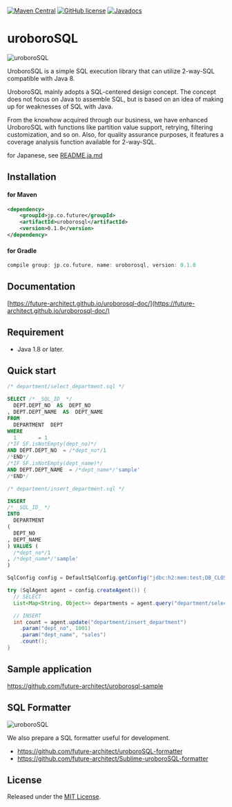 [![Maven Central](https://maven-badges.herokuapp.com/maven-central/jp.co.future/uroborosql/badge.svg?style=plastic)](https://maven-badges.herokuapp.com/maven-central/jp.co.future/uroborosql) [![GitHub license](https://img.shields.io/badge/license-MIT-blue.svg?style=plastic)](https://raw.githubusercontent.com/future-architect/uroborosql/master/LICENSE) [![Javadocs](https://www.javadoc.io/badge/jp.co.future/uroborosql.svg)](https://www.javadoc.io/doc/jp.co.future/uroborosql)

uroboroSQL
==========

<img src="https://future-architect.github.io/uroborosql-doc//images/logo.png" style="max-width: 600px;" alt="uroboroSQL" />

UroboroSQL is a simple SQL execution library that can utilize 2-way-SQL compatible with Java 8.

UroboroSQL mainly adopts a SQL-centered design concept. The concept does not focus on Java to assemble SQL, but is based on an idea of making up for weaknesses of SQL with Java.

From the knowhow acquired through our business, we have enhanced UroboroSQL with functions like partition value support, retrying, filtering customization, and so on. Also, for quality assurance purposes, it features a coverage analysis function available for 2-way-SQL.

for Japanese, see [README.ja.md](https://github.com/future-architect/uroborosql/blob/master/README.ja.md)

Installation
------------

#### for Maven

```xml
<dependency>
    <groupId>jp.co.future</groupId>
    <artifactId>uroborosql</artifactId>
    <version>0.1.0</version>
</dependency>
```

#### for Gradle

```gradle
compile group: jp.co.future, name: uroborosql, version: 0.1.0
```

Documentation
-------------

[https://future-architect.github.io/uroborosql-doc/](https://future-architect.github.io/uroborosql-doc/)

Requirement
-----------

- Java 1.8 or later.

Quick start
-----------

```sql
/* department/select_department.sql */

SELECT /* _SQL_ID_ */
  DEPT.DEPT_NO  AS  DEPT_NO
, DEPT.DEPT_NAME  AS  DEPT_NAME
FROM
  DEPARTMENT  DEPT
WHERE
  1       = 1
/*IF SF.isNotEmpty(dept_no)*/
AND DEPT.DEPT_NO  = /*dept_no*/1
/*END*/
/*IF SF.isNotEmpty(dept_name)*/
AND DEPT.DEPT_NAME  = /*dept_name*/'sample'
/*END*/

```

```sql
/* department/insert_department.sql */

INSERT
/* _SQL_ID_ */
INTO
  DEPARTMENT
(
  DEPT_NO
, DEPT_NAME
) VALUES (
  /*dept_no*/1
, /*dept_name*/'sample'
)
```

```java
SqlConfig config = DefaultSqlConfig.getConfig("jdbc:h2:mem:test;DB_CLOSE_DELAY=-1", "sa", "");

try (SqlAgent agent = config.createAgent()) {
  // SELECT
  List<Map<String, Object>> departments = agent.query("department/select_department").param("dept_no", 1001).collect();

  // INSERT
  int count = agent.update("department/insert_department")
    .param("dept_no", 1001)
    .param("dept_name", "sales")
    .count();
}

```

Sample application
------------------

https://github.com/future-architect/uroborosql-sample

SQL Formatter
-------------

<img src="https://github.com/future-architect/uroboroSQL-formatter/raw/master/image/uroboroSQLformatter_logo.png" style="max-width: 500px;" alt="uroboroSQL" />

We also prepare a SQL formatter useful for development.

- https://github.com/future-architect/uroboroSQL-formatter
- https://github.com/future-architect/Sublime-uroboroSQL-formatter

License
-------

Released under the [MIT License](https://github.com/future-architect/uroborosql/blob/master/LICENSE).
